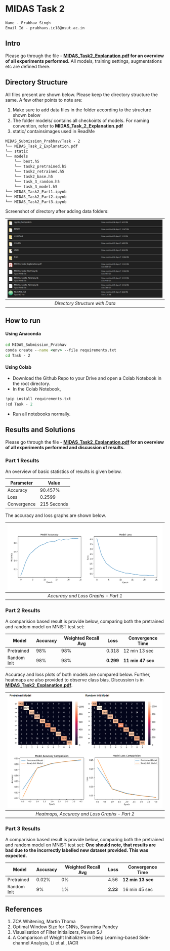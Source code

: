 ﻿

# **MIDAS Task 2**

```
Name - Prabhav Singh
Email Id - prabhavs.ic18@nsut.ac.in
```

## Intro

Please go through the file - **[MIDAS_Task2_Explanation.pdf](https://github.com/Prabhav55221/MIDAS_Submission_Prabhav/blob/master/Task%20-%202/MIDAS_Task2_Explanation.pdf "MIDAS_Task2_Explanation.pdf") for an overview of all experiments performed.**
All models, training settings, augmentations etc are defined there.

## Directory Structure

All files present are shown below. Please keep the directory structure the same. A few other points to note are:
1. Make sure to add data files in the folder according to the structure shown below
2. The folder models/ contains all checkoints of models. For naming convention, refer to **MIDAS_Task_2_Explanation.pdf**
3. static/ containsimages used in ReadMe

```
MIDAS_Submission_Prabhav/Task - 2
└── MIDAS_Task_2_Explanation.pdf
└── static
└── models
	└── best.h5
	└── task2_pretrained.h5
	└── task2_retrained.h5
	└── task2_base.h5
	└── task_3_random.h5
	└── task_3_model.h5
└── MIDAS_Task2_Part1.ipynb
└── MIDAS_Task2_Part2.ipynb
└── MIDAS_Task2_Part3.ipynb
```

Screenshot of directory after adding data folders:

| ![main.png](https://github.com/Prabhav55221/MIDAS_Submission_Prabhav/blob/master/Task%20-%202/static/main.png) | 
|:--:| 
| *Directory Structure with Data* |

## How to run

#### Using Anaconda
``` cmd
cd MIDAS_Submission_Prabhav
conda create --name <env> --file requirements.txt
cd Task - 2
```

#### Using Colab

 - Download the Github Repo to your Drive and open a Colab Notebook in the root directory.
 - In the Colab Notebook, 
 ``` python
!pip install requirements.txt
!cd Task - 2
```
- Run all notebooks normally.


## Results and Solutions

Please go through the file - **[MIDAS_Task2_Explanation.pdf](https://github.com/Prabhav55221/MIDAS_Submission_Prabhav/blob/master/Task%20-%202/MIDAS_Task2_Explanation.pdf "MIDAS_Task2_Explanation.pdf") for an overview of all experiments performed and discussion of results.**

### Part 1 Results
An overview of basic statistics of results is given below.

|Parameter| Value |
|--|--|
| Accuracy | 90.457% |
| Loss | 0.2599 |
| Convergence | 215 Seconds |

The accuracy and loss graphs are shown below.

| ![Part 1.png](https://github.com/Prabhav55221/MIDAS_Submission_Prabhav/blob/master/Task%20-%202/static/Part%201.png) | 
|:--:| 
| *Accuracy and Loss Graphs - Part 1* |

### Part 2 Results

A comparision based result is provide below, comparing both the pretrained and random model on MNIST test set:

| Model | Accuracy | Weighted Recall Avg | Loss | Convergence Time |
|--|--|--|--|--|
| Pretrained | 98% | 98% | 0.318 | 12 min 13 sec |
| Random Init| 98% | 98% | **0.299** | **11 min 47 sec** |

Accuracy and loss plots of both models are compared below. Further, heatmaps are also provided to observe class bias. Discussion is in  **[MIDAS_Task2_Explanation.pdf](https://github.com/Prabhav55221/MIDAS_Submission_Prabhav/blob/master/Task%20-%202/MIDAS_Task2_Explanation.pdf "MIDAS_Task2_Explanation.pdf")**.

| ![Part 2.png](https://github.com/Prabhav55221/MIDAS_Submission_Prabhav/blob/master/Task%20-%202/static/Part%202.png) | 
|:--:| 
| *Heatmaps, Accuracy and Loss Graphs - Part 2* |


### Part 3 Results

A comparision based result is provide below, comparing both the pretrained and random model on MNIST test set: **One should note, that results are bad due to the incorrectly labelled new dataset provided. This was expected.**

| Model | Accuracy | Weighted Recall Avg | Loss | Convergence Time |
|--|--|--|--|--|
| Pretrained | 0.02% | 0% | 4.56 | **12 min 13 sec** |
| Random Init| 9% | 1% | **2.23** | 16 min 45 sec |

## References

1. ZCA Whitening, Martin Thoma
2. Optimal Window Size for CNNs, Swarnima Pandey
3. Visualisation of Filter Initializers, Pawan SJ
4. A Comparison of Weight Initializers in Deep Learning-based Side-channel Analysis, Li et al., IACR
